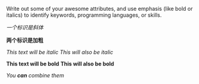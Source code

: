 Write out some of your awesome attributes, and use emphasis (like bold or italics) to identify keywords, programming languages, or skills. 

*一个标识是斜体*

**两个标识是加粗**

*This text will be italic*
_This will also be italic_

**This text will be bold**
__This will also be bold__

_You **can** combine them_
